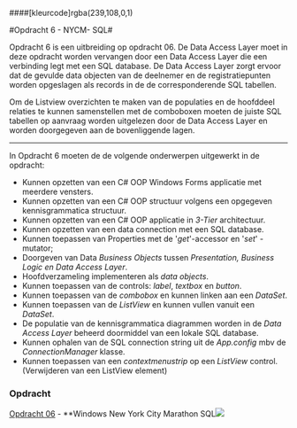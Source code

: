 ####[kleurcode]rgba(239,108,0,1)

#Opdracht 6 - NYCM- SQL#

Opdracht 6 is een uitbreiding op opdracht 06. De Data Access Layer moet in deze opdracht worden vervangen door een Data Access Layer die een verbinding legt met een SQL database. De Data Access Layer zorgt ervoor dat de gevulde data objecten van de deelnemer en de registratiepunten worden opgeslagen als records in de de corresponderende SQL tabellen. 

Om de Listview overzichten te maken van de populaties en de hoofddeel relaties te kunnen samenstellen met de comboboxen moeten de juiste SQL tabellen op aanvraag worden uitgelezen door de Data Access Layer en worden doorgegeven aan de bovenliggende lagen.

------

In Opdracht 6 moeten de de volgende onderwerpen uitgewerkt in de opdracht:


- Kunnen opzetten van een C# OOP Windows Forms applicatie met meerdere vensters.
- Kunnen opzetten van een C# OOP structuur volgens een opgegeven kennisgrammatica structuur.
- Kunnen opzetten van een C# OOP applicatie in *3-Tier* architectuur.
- Kunnen opzetten van een data connection met een SQL database.
- Kunnen toepassen van Properties met de '*get*'-accessor en '*set*' - mutator;
- Doorgeven van Data *Business Objects* tussen *Presentation, Business Logic en Data Access Layer*.
- Hoofdverzameling implementeren als *data objects*.
- Kunnen toepassen van de controls:  *label*, *textbox* en *button*.
- Kunnen toepassen van de *combobox* en kunnen linken aan een *DataSet*.
- Kunnen toepassen van de *ListView* en kunnen vullen vanuit een *DataSet*.
- De populatie van de kennisgrammatica  diagrammen worden in de *Data Access Layer* beheerd doormiddel van een lokale SQL database.
- Kunnen ophalen van de SQL connection string uit de *App.config* mbv de *ConnectionManager* klasse.
- Kunnen toepassen van een *contextmenustrip* op een *ListView* control. (Verwijderen van een ListView element)


### Opdracht

[Opdracht 06]() - **Windows New York City Marathon SQL![](https://elo.kw1c.nl/CMS/Studie/811%20ICT-Academie/811%20VakkenInhoud/%5BB.07%20CSh%5D%20C%20Sharp/25187%20%C2%A0%20Applicatie-%20en%20mediaontwikkelaar/Periode%2008/Productie/02.%20Opdrachten/images/NYCM-logo.jpg)

